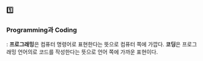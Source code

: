 ### :one:

### Programming과 Coding

 : **프로그래밍**은 컴퓨터 명령어로 표현한다는 뜻으로 컴퓨터 쪽에 가깝다. **코딩**은 프로그래밍 언어의로 코드를 작성한다는 뜻으로 언어 쪽에 가까운 표현이다.



